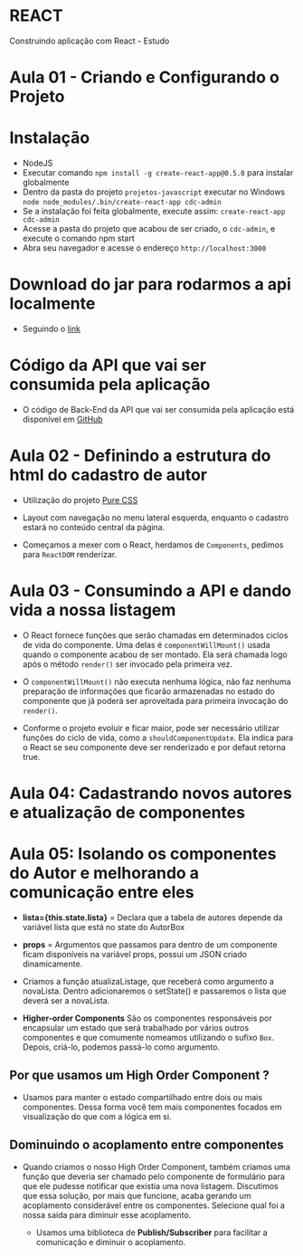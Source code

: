 # REACT
Construindo aplicação com React - Estudo

# Aula 01 - Criando e Configurando o Projeto

# Instalação

* NodeJS
* Executar comando `npm install -g create-react-app@0.5.0` para instalar globalmente
* Dentro da pasta do projeto `projetos-javascript` executar no Windows `node node_modules/.bin/create-react-app cdc-admin`
* Se a instalação foi feita globalmente, execute assim: `create-react-app cdc-admin`
* Acesse a pasta do projeto que acabou de ser criado, o `cdc-admin`, e execute o comando npm start
* Abra seu navegador e acesse o endereço `http://localhost:3000`


# Download do jar para rodarmos a api localmente

* Seguindo o [link](http://bit.ly/jar-api-curso-react)

# Código da API que vai ser consumida pela aplicação

* O código de Back-End da API que vai ser consumida pela aplicação está disponível em [GitHub](https://github.com/alberto-alura/cdcadmin-api)


# Aula 02 - Definindo a estrutura do html do cadastro de autor

* Utilização do projeto [Pure CSS](https://purecss.io/start/)

* Layout com navegação no menu lateral esquerda, enquanto o cadastro estará no conteúdo central da página.

* Começamos a mexer com o React, herdamos de `Components`, pedimos para `ReactDOM` renderizar.

# Aula 03 - Consumindo a API e dando vida a nossa listagem

* O React fornece funções que serão chamadas em determinados ciclos de vida do componente. Uma delas é
`componentWillMount()` usada quando o componente acabou de ser montado. Ela será chamada logo após o
método `render()` ser invocado pela primeira vez.

* O `componentWillMount()` não executa nenhuma lógica, não faz nenhuma preparação de informações que ficarão
armazenadas no estado do componente que já poderá ser aproveitada para primeira invocação do `render()`.

* Conforme o projeto evoluir e ficar maior, pode ser necessário utilizar funções do ciclo de vida, como a
`shouldComponentUpdate`. Ela indica para o React se seu componente deve ser renderizado e por defaut retorna true.

# Aula 04: Cadastrando novos autores e atualização de componentes

# Aula 05: Isolando os componentes do Autor e melhorando a comunicação entre eles

* **lista={this.state.lista}** = Declara que a tabela de autores depende da variável lista que está no state do AutorBox
* **props** = Argumentos que passamos para dentro de um componente ficam disponíveis na variável props, possui um JSON criado dinamicamente.

* Criamos a função atualizaListage, que receberá como argumento a novaLista. Dentro adicionaremos o setState() e passaremos o lista que deverá ser a novaLista.

* **Higher-order Components** São os componentes responsáveis por encapsular um estado que será trabalhado por vários outros componentes e que comumente nomeamos
utilizando o sufixo `Box`.  Depois, criá-lo, podemos passá-lo como argumento.

## Por que usamos um High Order Component ?

* Usamos para manter o estado compartilhado entre dois ou mais componentes. Dessa forma você tem mais componentes focados em visualização do que com a lógica em si.

## Dominuindo o acoplamento entre componentes

* Quando criamos o nosso High Order Component, também criamos uma função que deveria ser chamado pelo componente de formulário para que ele pudesse notificar que existia uma nova listagem. Discutimos que essa solução, por mais que funcione, acaba gerando um acoplamento considerável entre os componentes. Selecione qual foi a nossa saída para diminuir esse acoplamento.

    * Usamos uma biblioteca de **Publish/Subscriber** para facilitar a comunicação e diminuir o acoplamento.
